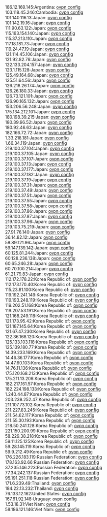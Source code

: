 186.12.169.145:Argentina: [ovpn config](vpn/186_12_169_145.ovpn)  
103.118.45.246:Cambodia: [ovpn config](vpn/103_118_45_246.ovpn)  
101.140.116.13:Japan: [ovpn config](vpn/101_140_116_13.ovpn)  
101.142.19.16:Japan: [ovpn config](vpn/101_142_19_16.ovpn)  
111.90.63.122:Japan: [ovpn config](vpn/111_90_63_122.ovpn)  
115.163.154.140:Japan: [ovpn config](vpn/115_163_154_140.ovpn)  
115.37.213.110:Japan: [ovpn config](vpn/115_37_213_110.ovpn)  
117.18.181.73:Japan: [ovpn config](vpn/117_18_181_73.ovpn)  
119.24.47.19:Japan: [ovpn config](vpn/119_24_47_19.ovpn)  
121.114.45.106:Japan: [ovpn config](vpn/121_114_45_106.ovpn)  
121.92.82.76:Japan: [ovpn config](vpn/121_92_82_76.ovpn)  
122.133.204.157:Japan: [ovpn config](vpn/122_133_204_157.ovpn)  
123.1.115.128:Japan: [ovpn config](vpn/123_1_115_128.ovpn)  
125.49.164.68:Japan: [ovpn config](vpn/125_49_164_68.ovpn)  
125.51.64.56:Japan: [ovpn config](vpn/125_51_64_56.ovpn)  
126.218.26.174:Japan: [ovpn config](vpn/126_218_26_174.ovpn)  
126.26.180.33:Japan: [ovpn config](vpn/126_26_180_33.ovpn)  
126.73.121.101:Japan: [ovpn config](vpn/126_73_121_101.ovpn)  
126.90.165.132:Japan: [ovpn config](vpn/126_90_165_132.ovpn)  
153.206.56.248:Japan: [ovpn config](vpn/153_206_56_248.ovpn)  
175.134.212.101:Japan: [ovpn config](vpn/175_134_212_101.ovpn)  
180.198.39.215:Japan: [ovpn config](vpn/180_198_39_215.ovpn)  
180.39.96.52:Japan: [ovpn config](vpn/180_39_96_52.ovpn)  
180.92.46.63:Japan: [ovpn config](vpn/180_92_46_63.ovpn)  
182.166.72.72:Japan: [ovpn config](vpn/182_166_72_72.ovpn)  
1.33.218.181:Japan: [ovpn config](vpn/1_33_218_181.ovpn)  
1.66.34.119:Japan: [ovpn config](vpn/1_66_34_119.ovpn)  
219.100.37.104:Japan: [ovpn config](vpn/219_100_37_104.ovpn)  
219.100.37.105:Japan: [ovpn config](vpn/219_100_37_105.ovpn)  
219.100.37.107:Japan: [ovpn config](vpn/219_100_37_107.ovpn)  
219.100.37.13:Japan: [ovpn config](vpn/219_100_37_13.ovpn)  
219.100.37.177:Japan: [ovpn config](vpn/219_100_37_177.ovpn)  
219.100.37.182:Japan: [ovpn config](vpn/219_100_37_182.ovpn)  
219.100.37.19:Japan: [ovpn config](vpn/219_100_37_19.ovpn)  
219.100.37.31:Japan: [ovpn config](vpn/219_100_37_31.ovpn)  
219.100.37.49:Japan: [ovpn config](vpn/219_100_37_49.ovpn)  
219.100.37.51:Japan: [ovpn config](vpn/219_100_37_51.ovpn)  
219.100.37.55:Japan: [ovpn config](vpn/219_100_37_55.ovpn)  
219.100.37.58:Japan: [ovpn config](vpn/219_100_37_58.ovpn)  
219.100.37.86:Japan: [ovpn config](vpn/219_100_37_86.ovpn)  
219.100.37.87:Japan: [ovpn config](vpn/219_100_37_87.ovpn)  
219.100.37.96:Japan: [ovpn config](vpn/219_100_37_96.ovpn)  
219.103.75.219:Japan: [ovpn config](vpn/219_103_75_219.ovpn)  
27.91.76.140:Japan: [ovpn config](vpn/27_91_76_140.ovpn)  
36.14.82.12:Japan: [ovpn config](vpn/36_14_82_12.ovpn)  
58.89.121.96:Japan: [ovpn config](vpn/58_89_121_96.ovpn)  
59.147.139.142:Japan: [ovpn config](vpn/59_147_139_142.ovpn)  
60.125.81.244:Japan: [ovpn config](vpn/60_125_81_244.ovpn)  
60.128.236.138:Japan: [ovpn config](vpn/60_128_236_138.ovpn)  
60.65.246.28:Japan: [ovpn config](vpn/60_65_246_28.ovpn)  
60.70.100.214:Japan: [ovpn config](vpn/60_70_100_214.ovpn)  
61.21.79.83:Japan: [ovpn config](vpn/61_21_79_83.ovpn)  
112.172.178.22:Korea Republic of: [ovpn config](vpn/112_172_178_22.ovpn)  
112.173.170.40:Korea Republic of: [ovpn config](vpn/112_173_170_40.ovpn)  
115.23.81.100:Korea Republic of: [ovpn config](vpn/115_23_81_100.ovpn)  
119.192.241.149:Korea Republic of: [ovpn config](vpn/119_192_241_149.ovpn)  
119.193.248.119:Korea Republic of: [ovpn config](vpn/119_193_248_119.ovpn)  
119.202.51.168:Korea Republic of: [ovpn config](vpn/119_202_51_168.ovpn)  
119.207.53.191:Korea Republic of: [ovpn config](vpn/119_207_53_191.ovpn)  
121.168.249.118:Korea Republic of: [ovpn config](vpn/121_168_249_118.ovpn)  
121.173.95.42:Korea Republic of: [ovpn config](vpn/121_173_95_42.ovpn)  
121.187.145.64:Korea Republic of: [ovpn config](vpn/121_187_145_64.ovpn)  
121.67.47.230:Korea Republic of: [ovpn config](vpn/121_67_47_230.ovpn)  
122.36.168.120:Korea Republic of: [ovpn config](vpn/122_36_168_120.ovpn)  
125.133.103.118:Korea Republic of: [ovpn config](vpn/125_133_103_118.ovpn)  
125.139.180.77:Korea Republic of: [ovpn config](vpn/125_139_180_77.ovpn)  
14.39.233.169:Korea Republic of: [ovpn config](vpn/14_39_233_169.ovpn)  
14.46.36.177:Korea Republic of: [ovpn config](vpn/14_46_36_177.ovpn)  
14.47.60.103:Korea Republic of: [ovpn config](vpn/14_47_60_103.ovpn)  
14.76.11.136:Korea Republic of: [ovpn config](vpn/14_76_11_136.ovpn)  
175.120.168.213:Korea Republic of: [ovpn config](vpn/175_120_168_213.ovpn)  
175.211.13.206:Korea Republic of: [ovpn config](vpn/175_211_13_206.ovpn)  
182.217.161.57:Korea Republic of: [ovpn config](vpn/182_217_161_57.ovpn)  
182.224.198.133:Korea Republic of: [ovpn config](vpn/182_224_198_133.ovpn)  
1.240.44.87:Korea Republic of: [ovpn config](vpn/1_240_44_87.ovpn)  
203.239.252.47:Korea Republic of: [ovpn config](vpn/203_239_252_47.ovpn)  
211.107.73.102:Korea Republic of: [ovpn config](vpn/211_107_73_102.ovpn)  
211.227.83.245:Korea Republic of: [ovpn config](vpn/211_227_83_245.ovpn)  
211.54.62.117:Korea Republic of: [ovpn config](vpn/211_54_62_117.ovpn)  
211.55.30.193:Korea Republic of: [ovpn config](vpn/211_55_30_193.ovpn)  
218.50.241.128:Korea Republic of: [ovpn config](vpn/218_50_241_128.ovpn)  
221.150.200.99:Korea Republic of: [ovpn config](vpn/221_150_200_99.ovpn)  
58.229.38.218:Korea Republic of: [ovpn config](vpn/58_229_38_218.ovpn)  
59.11.125.125:Korea Republic of: [ovpn config](vpn/59_11_125_125.ovpn)  
59.28.145.119:Korea Republic of: [ovpn config](vpn/59_28_145_119.ovpn)  
59.9.212.49:Korea Republic of: [ovpn config](vpn/59_9_212_49.ovpn)  
176.226.183.119:Russian Federation: [ovpn config](vpn/176_226_183_119.ovpn)  
178.163.92.66:Russian Federation: [ovpn config](vpn/178_163_92_66.ovpn)  
37.235.146.223:Russian Federation: [ovpn config](vpn/37_235_146_223.ovpn)  
77.34.242.137:Russian Federation: [ovpn config](vpn/77_34_242_137.ovpn)  
95.191.251.118:Russian Federation: [ovpn config](vpn/95_191_251_118.ovpn)  
171.6.239.49:Thailand: [ovpn config](vpn/171_6_239_49.ovpn)  
184.22.13.232:Thailand: [ovpn config](vpn/184_22_13_232.ovpn)  
76.133.12.162:United States: [ovpn config](vpn/76_133_12_162.ovpn)  
167.61.92.148:Uruguay: [ovpn config](vpn/167_61_92_148.ovpn)  
1.53.18.31:Viet Nam: [ovpn config](vpn/1_53_18_31.ovpn)  
58.186.121.146:Viet Nam: [ovpn config](vpn/58_186_121_146.ovpn)  

